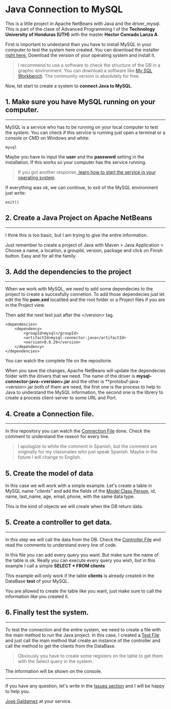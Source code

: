 # Java Connection to MySQL

This is a little project in Apache NetBeans with Java and the driver_mysql. This is part of the clase of Advanced Programming I of the **Technology University of Honduras (UTH)** with the master **Hector Conrado Lanza A**.

First is important to undestand than you have to install MySQL in your computer to test the system here created. You can download the installer [right here.](https://dev.mysql.com/downloads/installer/) Download the version of your operating system and install it.
> I recommend to use a software to check the structure of the DB in a graphic environment. You can download a software like [My SQL Workbench](https://dev.mysql.com/downloads/workbench/). The community version is absolutely for free.

Now, let start to create a system to **connect Java to MySQL**.

## 1. Make sure you have MySQL running on your computer.
_________________
MySQL is a service who has to be running on your local computer to test the system. You can check if this service is running just open a terminal or a console or CMD on Windows and white:

    mysql

Maybe you have to input the **user** and the **password** setting in the installation. If this works so your computer has the service running. 
> If you got another response,[ learn how to start the service in your operating system](https://www.tutorialspoint.com/starting-and-stopping-mysql-server).

If everything was ok, we can continue, to exit of the MySQL environment just write:

    exit()

## 2. Create a Java Project on Apache NetBeans
_____________
I think this is too basic, but I am trying to give the entire information. 

Just remember to create a project of Java with Maven > Java Application > Choose a name, a location, a groupId, version, package and click on Finish button. Easy and for all the family.

## 3. Add the dependencies to the project
________________
When we work with MySQL, we need to add some dependecies to the project to create a succesfully connetion. To add those dependecies just let edit the file __pom.xml__ locatited and the root folder or a Project files if you are in the Project view.

Then add the next text just after the \</version> tag.

    <dependencies>
        <dependency>
            <groupId>mysql</groupId>
            <artifactId>mysql-connector-java</artifactId>
            <version>8.0.29</version>
        </dependency>
    </dependencies>

You can watch the complete file on the repositorie.

When you save the changes, Apache NetBeans will update the dependecies folder with the drivers that we need. The name of the driver is **mysql-connector-java-\<version>.jar** and the other is **protobuf-java-\<version>.jar both of them are need, the first one is the process to help to Java to understand the MySQL information, the second one is the librery to create a process client-server to some URL and Port. 

## 4. Create a Connection file.
____________________
In this repository you can watch the [Connection File](https://github.com/JoseGaldamez/Java-Connect-MySQL/blob/main/src/main/java/datos/Conexion.java) done. Check the comment to understand the reason for every line. 

> I apologize to white the comment in Spanish, but the comment are originally for my classmates who just speak Spanish. Maybe in the future I will change to English.

## 5. Create the model of data
In this case we will work with a simple example. Let's create a table in MySQL name "*clients*" and add the fields of the [Model Class Person](https://github.com/JoseGaldamez/Java-Connect-MySQL/blob/main/src/main/java/domain/Person.java), id, name, last_name, age, email, phone, with the same data type.

This is the kind of objects we will create when the DB return data.

## 5. Create a controller to get data.
_____________________________________
In this step we will call the data from the DB. Check the [Controller File](https://github.com/JoseGaldamez/Java-Connect-MySQL/blob/main/src/main/java/datos/PersonDAO.java) and read the comments to understand every line of code.

In this file you can add every query you want. But make sure the name of the table is ok. Really you can execute every query you wish, but in this example I call a simple **SELECT * FROM clients** 

This example will only work if the table **clients** is already created in the DataBase **test** of your MySQL.

You are allowed to create the table like you want, just make sure to call the information like you created it.

## 6. Finally test the system.
______________________________
To test the connection and the entire system, we need to create a file with the main method to run the Java project. In this case, I created a [Test File](https://github.com/JoseGaldamez/Java-Connect-MySQL/blob/main/src/main/java/test/TestDAO.java) and just call the main method that create an instance of the controller and call the method to get the clients from the DataBase.

> Obviously you have to create some registers on the table to get them with the Select query in the system.

The information will be shown on the console.

________________________________

If you have any question, let's write in the [Issues section](https://github.com/JoseGaldamez/Java-Connect-MySQL/issues) and I will be happy to help you. 

[José Galdamez](https://github.com/JoseGaldamez) at your service.